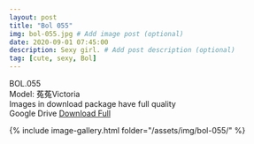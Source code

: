 ```yaml
---
layout: post
title: "Bol 055"
img: bol-055.jpg # Add image post (optional)
date: 2020-09-01 07:45:00
description: Sexy girl. # Add post description (optional)
tag: [cute, sexy, Bol]
---
```

BOL.055  
Model: 菟菟Victoria                                                      
Images in download package have full quality                    
Google Drive [Download Full](http://gestyy.com/eey2O7)

{% include image-gallery.html folder="/assets/img/bol-055/" %}
